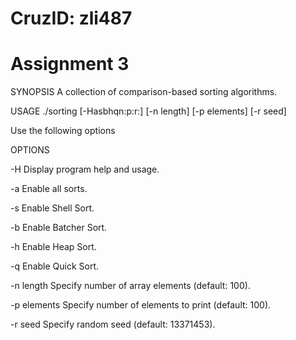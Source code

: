 # CruzID: zli487

# Assignment 3

SYNOPSIS
   A collection of comparison-based sorting algorithms.

USAGE
   ./sorting [-Hasbhqn:p:r:] [-n length] [-p elements] [-r seed]

Use the following options

OPTIONS

   -H              Display program help and usage.
   
   -a              Enable all sorts.
   
   -s              Enable Shell Sort.
   
   -b              Enable Batcher Sort.
   
   -h              Enable Heap Sort.
   
   -q              Enable Quick Sort.
   
   -n length       Specify number of array elements (default: 100).
   
   -p elements     Specify number of elements to print (default: 100).
   
   -r seed         Specify random seed (default: 13371453).

